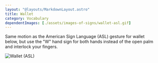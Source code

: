 ```yaml
---
layout: "@layouts/MarkdownLayout.astro"
title: Wallet
category: Vocabulary
dependentImages: [./assets/images-of-signs/wallet-asl.gif]
---
```


Same motion as the American Sign Language (ASL) gesture for wallet below,
but use the "W" hand sign for both hands instead of the open palm
and interlock your fingers.

![Wallet (ASL)](@signs/wallet-asl.gif)

